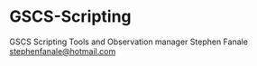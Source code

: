 # GSCS-Scripting
GSCS Scripting Tools and Observation manager
Stephen Fanale
stephenfanale@hotmail.com
